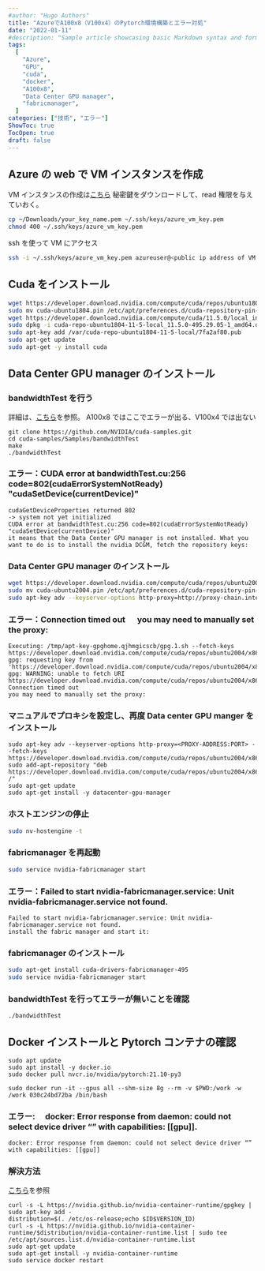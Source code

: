```yaml
---
#author: "Hugo Authors"
title: "AzureでA100x8（V100x4）のPytorch環境構築とエラー対処"
date: "2022-01-11"
#description: "Sample article showcasing basic Markdown syntax and formatting for HTML elements."
tags:
  [
    "Azure",
    "GPU",
    "cuda",
    "docker",
    "A100x8",
    "Data Center GPU manager",
    "fabricmanager",
  ]
categories: ["技術", "エラー"]
ShowToc: true
TocOpen: true
draft: false
---
```


## Azure の web で VM インスタンスを作成

VM インスタンスの作成は[こちら](https://docs.microsoft.com/ja-jp/azure/virtual-machines/linux/quick-create-portal)
秘密鍵をダウンロードして、read 権限を与えていおく。

```bash
cp ~/Downloads/your_key_name.pem ~/.ssh/keys/azure_vm_key.pem
chmod 400 ~/.ssh/keys/azure_vm_key.pem
```

ssh を使って VM にアクセス

```bash
ssh -i ~/.ssh/keys/azure_vm_key.pem azureuser@<public ip address of VM instance>
```

## Cuda をインストール

```bash
wget https://developer.download.nvidia.com/compute/cuda/repos/ubuntu1804/x86_64/cuda-ubuntu1804.pin
sudo mv cuda-ubuntu1804.pin /etc/apt/preferences.d/cuda-repository-pin-600
wget https://developer.download.nvidia.com/compute/cuda/11.5.0/local_installers/cuda-repo-ubuntu1804-11-5-local_11.5.0-495.29.05-1_amd64.deb
sudo dpkg -i cuda-repo-ubuntu1804-11-5-local_11.5.0-495.29.05-1_amd64.deb
sudo apt-key add /var/cuda-repo-ubuntu1804-11-5-local/7fa2af80.pub
sudo apt-get update
sudo apt-get -y install cuda
```

## Data Center GPU manager のインストール

### bandwidthTest を行う

詳細は、[こちら](https://github.com/pytorch/pytorch/issues/35710#issuecomment-901013741)を参照。
A100x8 ではここでエラーが出る、V100x4 では出ない

```
git clone https://github.com/NVIDIA/cuda-samples.git
cd cuda-samples/Samples/bandwidthTest
make
./bandwidthTest
```

### エラー：CUDA error at bandwidthTest.cu:256 code=802(cudaErrorSystemNotReady) "cudaSetDevice(currentDevice)"

```
cudaGetDeviceProperties returned 802
-> system not yet initialized
CUDA error at bandwidthTest.cu:256 code=802(cudaErrorSystemNotReady) "cudaSetDevice(currentDevice)"
it means that the Data Center GPU manager is not installed. What you want to do is to install the nvidia DCGM, fetch the repository keys:
```

### Data Center GPU manager のインストール

```bash
wget https://developer.download.nvidia.com/compute/cuda/repos/ubuntu2004/x86_64/cuda-ubuntu2004.pin
sudo mv cuda-ubuntu2004.pin /etc/apt/preferences.d/cuda-repository-pin-600
sudo apt-key adv --keyserver-options http-proxy=http://proxy-chain.intel.com:911 --fetch-keys https://developer.download.nvidia.com/compute/cuda/repos/ubuntu2004/x86_64/7fa2af80.pub
```

### エラー：Connection timed out 　 you may need to manually set the proxy:

```
Executing: /tmp/apt-key-gpghome.qjhmgicscb/gpg.1.sh --fetch-keys https://developer.download.nvidia.com/compute/cuda/repos/ubuntu2004/x86_64/7fa2af80.pub
gpg: requesting key from 'https://developer.download.nvidia.com/compute/cuda/repos/ubuntu2004/x86_64/7fa2af80.pub'
gpg: WARNING: unable to fetch URI https://developer.download.nvidia.com/compute/cuda/repos/ubuntu2004/x86_64/7fa2af80.pub: Connection timed out
you may need to manually set the proxy:
```

### マニュアルでプロキシを設定し、再度 Data center GPU manger をインストール

```
sudo apt-key adv --keyserver-options http-proxy=<PROXY-ADDRESS:PORT> --fetch-keys https://developer.download.nvidia.com/compute/cuda/repos/ubuntu2004/x86_64/7fa2af80.pub
sudo add-apt-repository "deb https://developer.download.nvidia.com/compute/cuda/repos/ubuntu2004/x86_64/ /"
sudo apt-get update
sudo apt-get install -y datacenter-gpu-manager
```

### ホストエンジンの停止

```bash
sudo nv-hostengine -t
```

### fabricmanager を再起動

```bash
sudo service nvidia-fabricmanager start
```

### エラー：Failed to start nvidia-fabricmanager.service: Unit nvidia-fabricmanager.service not found.

```
Failed to start nvidia-fabricmanager.service: Unit nvidia-fabricmanager.service not found.
install the fabric manager and start it:
```

### fabricmanager のインストール

```bash
sudo apt-get install cuda-drivers-fabricmanager-495
sudo service nvidia-fabricmanager start
```

### bandwidthTest を行ってエラーが無いことを確認

```
./bandwidthTest
```

## Docker インストールと Pytorch コンテナの確認

```
sudo apt update
sudo apt install -y docker.io
sudo docker pull nvcr.io/nvidia/pytorch:21.10-py3
```

```
sudo docker run -it --gpus all --shm-size 8g --rm -v $PWD:/work -w /work 030c24bd72ba /bin/bash
```

### エラー:　 docker: Error response from daemon: could not select device driver “” with capabilities: [[gpu]].

```
docker: Error response from daemon: could not select device driver “” with capabilities: [[gpu]]
```

### 解決方法

[こちら](https://www.yurui-deep-learning.com/2021/08/17/docker-error-response-from-daemon-could-not-select-device-driver-with-capabilities-gpu/)を参照

```
curl -s -L https://nvidia.github.io/nvidia-container-runtime/gpgkey | sudo apt-key add -
distribution=$(. /etc/os-release;echo $ID$VERSION_ID)
curl -s -L https://nvidia.github.io/nvidia-container-runtime/$distribution/nvidia-container-runtime.list | sudo tee /etc/apt/sources.list.d/nvidia-container-runtime.list
sudo apt-get update
sudo apt-get install -y nvidia-container-runtime
sudo service docker restart
```
